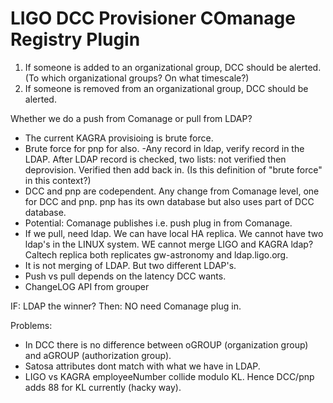# LIGO DCC Provisioner COmanage Registry Plugin

  1. If someone is added to an organizational group, DCC should be alerted. (To which organizational groups? On what timescale?)
  3. If someone is removed from an organizational group, DCC should be alerted.

Whether we do a push from Comanage or pull from LDAP? 
  - The current KAGRA provisioing is brute force.  
  - Brute force for pnp for also. 
  -Any record in ldap, verify record in the LDAP. After  LDAP record is checked, two lists: not verified then deprovision. Verified then add back in. (Is this definition of "brute force" in this context?)
  - DCC and pnp are codependent. Any change from Comanage level, one for DCC and pnp. pnp has its own database but also uses part of DCC database.
  - Potential: Comanage publishes i.e. push plug in from Comanage. 
  - If we pull, need ldap. We can have local HA replica. We cannot have two ldap's in the LINUX system. WE cannot merge LIGO and KAGRA ldap? Caltech replica both replicates gw-astronomy and ldap.ligo.org. 
  - It is not merging of LDAP. But two different LDAP's. 
  - Push vs pull depends on the latency DCC wants.
  - ChangeLOG API from grouper 


IF: LDAP the winner? Then: NO need Comanage plug in.

Problems:
- In DCC there is no difference between oGROUP (organization group) and aGROUP (authorization group). 
- Satosa attributes dont match with what we have in LDAP. 
- LIGO vs KAGRA employeeNumber collide modulo KL. Hence DCC/pnp adds 88 for KL currently (hacky way).

